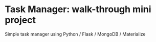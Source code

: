 # Task Manager: walk-through mini project

Simple task manager using Python / Flask / MongoDB / Materialize

